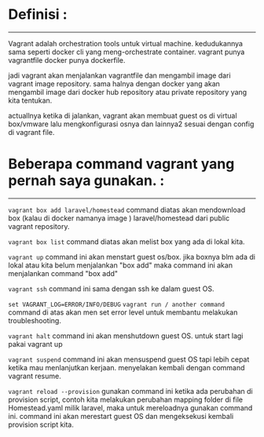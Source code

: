 # Definisi : 
--------------------------------------------

Vagrant adalah orchestration tools untuk virtual machine. kedudukannya sama seperti docker cli yang meng-orchestrate container. vagrant punya vagrantfile docker punya dockerfile.

jadi vagrant akan menjalankan vagrantfile dan mengambil image dari vagrant image repository. sama halnya dengan docker yang akan mengambil image dari docker hub repository atau private repository yang kita tentukan.

actuallnya ketika di jalankan, vagrant akan membuat guest os di virtual box/vmware lalu mengkonfigurasi osnya dan lainnya2 sesuai dengan config di vagrant file.

# Beberapa command vagrant yang pernah saya gunakan. : 
--------------------------------------------

`vagrant box add laravel/homestead`
command diatas akan mendownload box (kalau di docker namanya image ) laravel/homestead dari public vagrant repository.

`vagrant box list`
command diatas akan melist box yang ada di lokal kita. 

`vagrant up`
command ini akan menstart guest os/box. jika boxnya blm ada di lokal atau kita belum menjalankan "box add" maka command ini akan menjalankan command "box add"

`vagrant ssh`
command ini sama dengan ssh ke dalam guest OS.

`set VAGRANT_LOG=ERROR/INFO/DEBUG`
`vagrant run / another command`
command di atas akan men set error level untuk membantu melakukan troubleshooting.

`vagrant halt`
command ini akan menshutdown guest OS. untuk start lagi pakai vagrant up

`vagrant suspend`
command ini akan mensuspend guest OS tapi lebih cepat ketika mau menlanjutkan kerjaan. menyelakan kembali dengan command vagrant resume.

`vagrant reload --provision`
gunakan command ini ketika ada perubahan di provision script, contoh kita melakukan perubahan mapping folder di file Homestead.yaml milik laravel, maka untuk mereloadnya gunakan command ini. command ini akan merestart guest OS dan mengeksekusi kembali provision script kita.